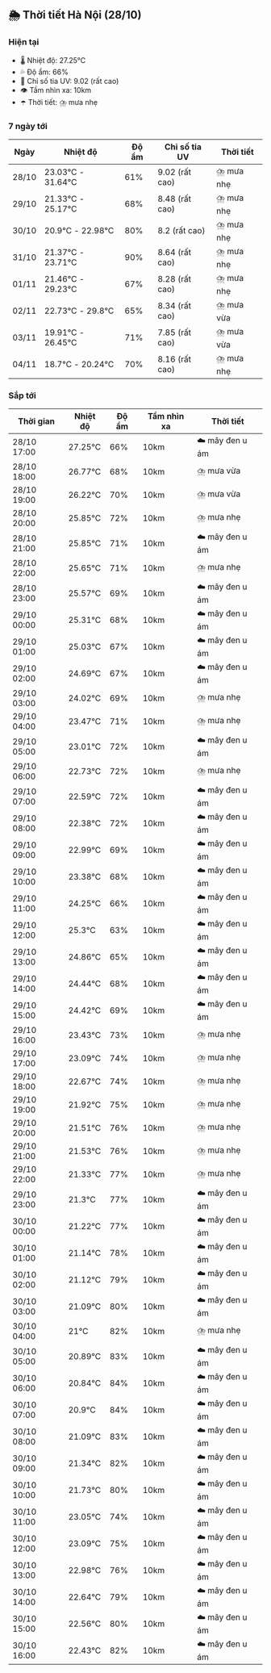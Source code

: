 ## 🌦️ Thời tiết Hà Nội (28/10)

### Hiện tại

- 🌡️ Nhiệt độ: 27.25℃
- 💦 Độ ẩm: 66%
- 🌟 Chỉ số tia UV: 9.02 (rất cao)
- 👁️ Tầm nhìn xa: 10km
- ☂️ Thời tiết: ⛈️ mưa nhẹ

### 7 ngày tới

| Ngày | Nhiệt độ | Độ ẩm | Chỉ số tia UV | Thời tiết |
| --- | --- | --- | --- | --- |
| 28/10 | 23.03℃ - 31.64℃ | 61% | 9.02 (rất cao) | ⛈️ mưa nhẹ |
| 29/10 | 21.33℃ - 25.17℃ | 68% | 8.48 (rất cao) | ⛈️ mưa nhẹ |
| 30/10 | 20.9℃ - 22.98℃ | 80% | 8.2 (rất cao) | ⛈️ mưa nhẹ |
| 31/10 | 21.37℃ - 23.71℃ | 90% | 8.64 (rất cao) | ⛈️ mưa nhẹ |
| 01/11 | 21.46℃ - 29.23℃ | 67% | 8.28 (rất cao) | ⛈️ mưa nhẹ |
| 02/11 | 22.73℃ - 29.8℃ | 65% | 8.34 (rất cao) | ⛈️ mưa vừa |
| 03/11 | 19.91℃ - 26.45℃ | 71% | 7.85 (rất cao) | ⛈️ mưa vừa |
| 04/11 | 18.7℃ - 20.24℃ | 70% | 8.16 (rất cao) | ⛈️ mưa nhẹ |

### Sắp tới

| Thời gian | Nhiệt độ | Độ ẩm | Tầm nhìn xa | Thời tiết |
| --- | --- | --- | --- | --- |
| 28/10 17:00 | 27.25℃ | 66% | 10km | ☁️ mây đen u ám |
| 28/10 18:00 | 26.77℃ | 68% | 10km | ⛈️ mưa vừa |
| 28/10 19:00 | 26.22℃ | 70% | 10km | ⛈️ mưa vừa |
| 28/10 20:00 | 25.85℃ | 72% | 10km | ⛈️ mưa nhẹ |
| 28/10 21:00 | 25.85℃ | 71% | 10km | ☁️ mây đen u ám |
| 28/10 22:00 | 25.65℃ | 71% | 10km | ⛈️ mưa nhẹ |
| 28/10 23:00 | 25.57℃ | 69% | 10km | ☁️ mây đen u ám |
| 29/10 00:00 | 25.31℃ | 68% | 10km | ☁️ mây đen u ám |
| 29/10 01:00 | 25.03℃ | 67% | 10km | ☁️ mây đen u ám |
| 29/10 02:00 | 24.69℃ | 67% | 10km | ☁️ mây đen u ám |
| 29/10 03:00 | 24.02℃ | 69% | 10km | ⛈️ mưa nhẹ |
| 29/10 04:00 | 23.47℃ | 71% | 10km | ⛈️ mưa nhẹ |
| 29/10 05:00 | 23.01℃ | 72% | 10km | ☁️ mây đen u ám |
| 29/10 06:00 | 22.73℃ | 72% | 10km | ⛈️ mưa nhẹ |
| 29/10 07:00 | 22.59℃ | 72% | 10km | ☁️ mây đen u ám |
| 29/10 08:00 | 22.38℃ | 72% | 10km | ☁️ mây đen u ám |
| 29/10 09:00 | 22.99℃ | 69% | 10km | ☁️ mây đen u ám |
| 29/10 10:00 | 23.38℃ | 68% | 10km | ☁️ mây đen u ám |
| 29/10 11:00 | 24.25℃ | 66% | 10km | ☁️ mây đen u ám |
| 29/10 12:00 | 25.3℃ | 63% | 10km | ☁️ mây đen u ám |
| 29/10 13:00 | 24.86℃ | 65% | 10km | ☁️ mây đen u ám |
| 29/10 14:00 | 24.44℃ | 68% | 10km | ☁️ mây đen u ám |
| 29/10 15:00 | 24.42℃ | 69% | 10km | ☁️ mây đen u ám |
| 29/10 16:00 | 23.43℃ | 73% | 10km | ⛈️ mưa nhẹ |
| 29/10 17:00 | 23.09℃ | 74% | 10km | ⛈️ mưa nhẹ |
| 29/10 18:00 | 22.67℃ | 74% | 10km | ⛈️ mưa nhẹ |
| 29/10 19:00 | 21.92℃ | 75% | 10km | ⛈️ mưa nhẹ |
| 29/10 20:00 | 21.51℃ | 76% | 10km | ⛈️ mưa nhẹ |
| 29/10 21:00 | 21.53℃ | 76% | 10km | ⛈️ mưa nhẹ |
| 29/10 22:00 | 21.33℃ | 77% | 10km | ⛈️ mưa nhẹ |
| 29/10 23:00 | 21.3℃ | 77% | 10km | ☁️ mây đen u ám |
| 30/10 00:00 | 21.22℃ | 77% | 10km | ☁️ mây đen u ám |
| 30/10 01:00 | 21.14℃ | 78% | 10km | ☁️ mây đen u ám |
| 30/10 02:00 | 21.12℃ | 79% | 10km | ☁️ mây đen u ám |
| 30/10 03:00 | 21.09℃ | 80% | 10km | ☁️ mây đen u ám |
| 30/10 04:00 | 21℃ | 82% | 10km | ⛈️ mưa nhẹ |
| 30/10 05:00 | 20.89℃ | 83% | 10km | ☁️ mây đen u ám |
| 30/10 06:00 | 20.84℃ | 84% | 10km | ☁️ mây đen u ám |
| 30/10 07:00 | 20.9℃ | 84% | 10km | ☁️ mây đen u ám |
| 30/10 08:00 | 21.09℃ | 83% | 10km | ☁️ mây đen u ám |
| 30/10 09:00 | 21.34℃ | 82% | 10km | ☁️ mây đen u ám |
| 30/10 10:00 | 21.73℃ | 80% | 10km | ☁️ mây đen u ám |
| 30/10 11:00 | 23.05℃ | 74% | 10km | ☁️ mây đen u ám |
| 30/10 12:00 | 23.09℃ | 75% | 10km | ☁️ mây đen u ám |
| 30/10 13:00 | 22.98℃ | 76% | 10km | ☁️ mây đen u ám |
| 30/10 14:00 | 22.64℃ | 79% | 10km | ☁️ mây đen u ám |
| 30/10 15:00 | 22.56℃ | 80% | 10km | ☁️ mây đen u ám |
| 30/10 16:00 | 22.43℃ | 82% | 10km | ☁️ mây đen u ám |
